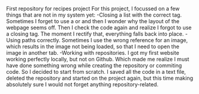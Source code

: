 First repository for recipes project
For this project, I focussed on a few things that are not in my system yet:
-Closing a list with the correct tag. Sometimes I forget to use a or and then I wonder why the layout of the webpage seems off. Then I check the code again and realize I forgot to use a closing tag. The moment I rectify that, everything falls back into place.
-Using paths correctly. Sometimes I use the wrong reference for an image, which results in the image not being loaded, so that I need to open the image in another tab.
-Working with repositories. I got my first website working perfectly locally, but not on Github. Which made me realize I must have done something wrong while creating the repository or commiting code. So I decided to start from scratch. I saved all the code in a text file, deleted the repository and started on the project again, but this time making absolutely sure I would not forget anything repository-related.